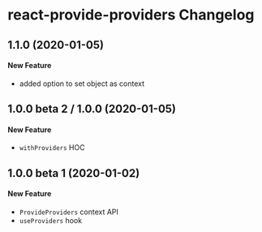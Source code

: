 # react-provide-providers Changelog

## 1.1.0 (2020-01-05)
#### New Feature
- added option to set object as context

## 1.0.0 beta 2 / 1.0.0 (2020-01-05)
#### New Feature
- `withProviders` HOC

## 1.0.0 beta 1 (2020-01-02)
#### New Feature
- `ProvideProviders` context API
- `useProviders` hook
